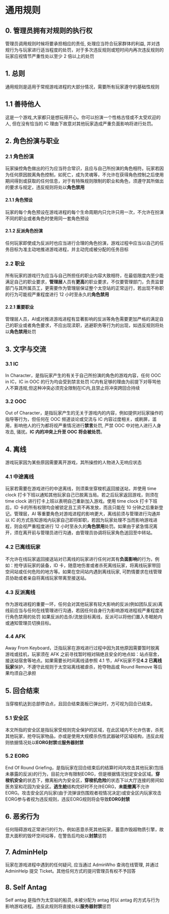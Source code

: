# 通用规则

## 0. 管理员拥有对规则的执行权

管理员调用规则时候将要承担相应的责任, 处理应当符合玩家群体的利益, 并对违规行为与玩家进行适当程度的处罚，对于多次违反规则或短时间内再次违反规则的玩家应视情节严重性处以至少 2 倍以上的处罚

## 1. 总则

通用规则是适用于常规游戏进程的大部分情况，需要所有玩家遵守的基础性规则

## 1.1 善待他人

这是一个游戏,大家都只是想玩得开心。你可以扮演一个性格古怪或不太受欢迎的人, 但在没有恰当的 IC 理由下故意对其他玩家造成严重负面影响将进行处罚。

## 2. 角色扮演与职业

### 2.1 角色扮演

玩家操控角色做出的行为应当符合常识，且应与自己所扮演的角色相符。玩家若因为任何原因脱离角色控制，如死亡，成为灵魂等，不允许在获得角色控制之后使用期间得到或获取的任何信息，对于有特殊规则限制的职业和角色，须遵守其所做出的要求与规定，违反规则将处以**角色禁用**

#### 2.1.1 角色预设

玩家的每个角色预设在游戏进程的每个生命周期内只允许只用一次，不允许在扮演不同的职业或者角色时使用同一套角色预设

#### 2.1.2 反派角色扮演

任何玩家即使成为反派时也应当进行合理的角色扮演，游戏过程中应当以自己的任务目标为准主动地推进游戏进程，并主动完成被分配的任务目标

### 2.2 职业

所有玩家的游戏行为应当与自己所担任的职业内容大致相符，在最低限度内至少能满足自己的职业要求，**管理层**人员有**更高**的职业要求，不仅要管理部门，负责监督部门与其所属员工，更需要作为管理层保证整个太空站的正常运行，若出现不称职的行为可能视严重程度进行 12 小时至永久的**角色禁用**

#### 2.2.1 重要职业

管理层人员，AI或对推进游戏进程有显著影响的反派等角色需要更加严格的满足自己的职业或者角色要求，不应出现渎职，逃避职务等行为的出现，如违反规则将处以**角色禁用**处罚

## 3. 文字与交流

### 3.1 IC

In Character，是指玩家产生的有关于自己所扮演的角色的游戏内容，任何 OOC in IC，IC in OOC 的行为均会受到禁言处罚
IC内有足够的理由为前提下对辱骂他人不算违规,但这种冲突必须完全限制在IC内,且禁止将冲突跨回合持续

### 3.2 OOC

Out of Character，是指玩家产生的无关于游戏内的内容，例如提供对玩家操作的指导等行为，但任何在 OOC 频道谈论或交流与 IC 内容过度相关，或刷屏，滥用，影响他人的行为都将视严重情况进行**禁言**处罚, 严禁 OOC 中对他人进行人身攻击, 骚扰。**IC 内的冲突上升至 OOC 将会被处罚**。

## 4. 离线

游戏玩家因为某些原因需要离开游戏，其所操控的人物进入无响应状态

### 4.1 中途离线

玩家若需要在游戏进行的中途离线，则须乘坐穿梭机返回接送站，并使用 time clock 打卡下班以通知其他玩家自己已脱离当局。若之后玩家返回游戏，则须在 time clock 进行打卡上班以表明自己重新加入游戏。使用 time clock 打卡下班后，ID 卡的所有权限均会被锁定且工资不再发放，而且只能在 10 分钟之后重新登记。管理层，AI 等重要角色对游戏进程的影响更大，离线前须与管理进行沟通并以 IC 的方式告知游戏内玩家自己即将卸职，若因为玩家处理不当而影响游戏进程，则会视严重程度进行 12 小时至永久的**角色禁用**处罚。如果由于紧急情况离开，须在离开前与管理员进行沟通，由管理员协调将玩家角色送回至中转站。

### 4.2 已离线玩家

不允许在线玩家返回接送站对已离线的玩家进行任何对其有**负面影响**的行为，例如：抢夺该玩家的装备，ID 卡，随意地伤害或者杀死离线玩家，将离线玩家带回空间站或任何危险的地方等。如果在空间站内遇到离线玩家, 可酌情要求在线管理员协助或者亲自将离线玩家带离至接送站。

### 4.3 反派离线

作为游戏进程的重要一环，任何会对其他玩家有较大影响的反派(例如团队反派)离线前应当与任何在线管理进行沟通，若因任何自身行为影响游戏进程视严重程度进行角色禁用的处罚
如果反派的击杀/流放目标离线，反派可以将他们置入冬眠舱内或通知管理员切换目标。

### 4.4 AFK

Away From Keyboard，泛指玩家在游戏进行过程中因为其他原因需要暂时脱离游戏或挂机，玩家须在 AFK 之前寻找暂时相对隔绝且安全的地点如：站点宿舍，接送站宿舍等地点。如果需要长时间离线请参照 4.1 节，AFK玩家不受**4.2 已离线玩家**保护，不遵守此规则于太空站离线被虐杀，抢夺物品或 Round Remove 等后果均须自己承担

## 5. 回合结束

当穿梭机达到总部停泊点，且回合结束面板已弹出时，方可视为回合已结束。

### 5.1 安全区

本文所指的安全区是指玩家受规则完全保护的区域，在此区域内不允许伤害，杀死其他玩家，抢夺玩家物品，亦或是使用大规模杀伤性武器破坏区域结构，违反此规则依据情况处以**EORG封禁**或**服务器封禁**

### 5.2 EORG

End Of Round Griefing，是指玩家在回合结束后的结算时间内攻击其他玩家(包括未暴露的反派)的行为，目前允许有限制EORG，但是根据情况划定安全区域。**穿梭机安全**的状态下，撤离船内为安全区，**穿梭机危险**的状态下以大厅连接的房间如医务室和花园为安全区。**逃生舱**结构完好时不允许EORG，**未能撤离**不允许EORG。攻击安全区内玩家(由于流弹误伤围观者视情况决定)或安全区内玩家攻击EORG参与者视为违反规则，违反EORG规则将会导致**EORG封禁**

## 6. 恶劣行为

任何阻碍游戏正常进行的行为，例如恶意杀死其他玩家，蓄意炸毁超物质引擎，故意大面积的毁坏空间站等，在警告后均处以**封禁**惩罚

## 7. AdminHelp

玩家在游戏进程中遇到的任何疑问, 应当通过 AdminWho 查询在线管理, 并通过 AdminHelp 提交 Ticket。其他任何方式的提问管理员有权不予回答

## 8. Self Antag

Self antag 是指作为太空站的船员, 未被分配为 antag 时以 antag 的方式与行为影响游戏进程。违反此规则将直接处以**服务器封禁**惩罚